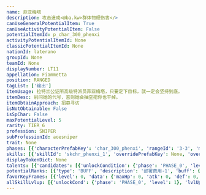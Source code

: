 ```yaml
---
name: 菲亚梅塔
description: 攻击造成<@ba.kw>群体物理伤害</>
canUseGeneralPotentialItem: True
canUseActivityPotentialItem: False
potentialItemId: p_char_300_phenxi
activityPotentialItemId: None
classicPotentialItemId: None
nationId: laterano
groupId: None
teamId: None
displayNumber: LT11
appellation: Fiammetta
position: RANGED
tagList: ['输出']
itemUsage: 拉特兰公证所高级特派员菲亚梅塔，只要定下目标，就一定会坚持到底。
itemDesc: 别问她的代号，否则她会抽空把你也干掉。
itemObtainApproach: 招募寻访
isNotObtainable: False
isSpChar: False
maxPotentialLevel: 5
rarity: TIER_6
profession: SNIPER
subProfessionId: aoesniper
trait: None
phases: [{'characterPrefabKey': 'char_300_phenxi', 'rangeId': '3-3', 'maxLevel': 50, 'attributesKeyFrames': [{'level': 1, 'data': {'maxHp': 985, 'atk': 375, 'def': 80, 'magicResistance': 0.0, 'cost': 25, 'blockCnt': 1, 'moveSpeed': 1.0, 'attackSpeed': 100.0, 'baseAttackTime': 2.8, 'respawnTime': 70, 'hpRecoveryPerSec': 0.0, 'spRecoveryPerSec': 1.0, 'maxDeployCount': 1, 'maxDeckStackCnt': 0, 'tauntLevel': 0, 'massLevel': 0, 'baseForceLevel': 0, 'stunImmune': False, 'silenceImmune': False, 'sleepImmune': False, 'frozenImmune': False, 'levitateImmune': False}}, {'level': 50, 'data': {'maxHp': 1232, 'atk': 536, 'def': 104, 'magicResistance': 0.0, 'cost': 25, 'blockCnt': 1, 'moveSpeed': 1.0, 'attackSpeed': 100.0, 'baseAttackTime': 2.8, 'respawnTime': 70, 'hpRecoveryPerSec': 0.0, 'spRecoveryPerSec': 1.0, 'maxDeployCount': 1, 'maxDeckStackCnt': 0, 'tauntLevel': 0, 'massLevel': 0, 'baseForceLevel': 0, 'stunImmune': False, 'silenceImmune': False, 'sleepImmune': False, 'frozenImmune': False, 'levitateImmune': False}}], 'evolveCost': None}, {'characterPrefabKey': 'char_300_phenxi', 'rangeId': '3-8', 'maxLevel': 80, 'attributesKeyFrames': [{'level': 1, 'data': {'maxHp': 1232, 'atk': 536, 'def': 104, 'magicResistance': 0.0, 'cost': 27, 'blockCnt': 1, 'moveSpeed': 1.0, 'attackSpeed': 100.0, 'baseAttackTime': 2.8, 'respawnTime': 70, 'hpRecoveryPerSec': 0.0, 'spRecoveryPerSec': 1.0, 'maxDeployCount': 1, 'maxDeckStackCnt': 0, 'tauntLevel': 0, 'massLevel': 0, 'baseForceLevel': 0, 'stunImmune': False, 'silenceImmune': False, 'sleepImmune': False, 'frozenImmune': False, 'levitateImmune': False}}, {'level': 80, 'data': {'maxHp': 1540, 'atk': 671, 'def': 132, 'magicResistance': 0.0, 'cost': 27, 'blockCnt': 1, 'moveSpeed': 1.0, 'attackSpeed': 100.0, 'baseAttackTime': 2.8, 'respawnTime': 70, 'hpRecoveryPerSec': 0.0, 'spRecoveryPerSec': 1.0, 'maxDeployCount': 1, 'maxDeckStackCnt': 0, 'tauntLevel': 0, 'massLevel': 0, 'baseForceLevel': 0, 'stunImmune': False, 'silenceImmune': False, 'sleepImmune': False, 'frozenImmune': False, 'levitateImmune': False}}], 'evolveCost': [{'id': '3241', 'count': 5, 'type': 'MATERIAL'}, {'id': '30062', 'count': 6, 'type': 'MATERIAL'}, {'id': '30022', 'count': 4, 'type': 'MATERIAL'}]}, {'characterPrefabKey': 'char_300_phenxi', 'rangeId': '3-10', 'maxLevel': 90, 'attributesKeyFrames': [{'level': 1, 'data': {'maxHp': 1540, 'atk': 671, 'def': 132, 'magicResistance': 0.0, 'cost': 29, 'blockCnt': 1, 'moveSpeed': 1.0, 'attackSpeed': 100.0, 'baseAttackTime': 2.8, 'respawnTime': 70, 'hpRecoveryPerSec': 0.0, 'spRecoveryPerSec': 1.0, 'maxDeployCount': 1, 'maxDeckStackCnt': 0, 'tauntLevel': 0, 'massLevel': 0, 'baseForceLevel': 0, 'stunImmune': False, 'silenceImmune': False, 'sleepImmune': False, 'frozenImmune': False, 'levitateImmune': False}}, {'level': 90, 'data': {'maxHp': 1926, 'atk': 861, 'def': 156, 'magicResistance': 0.0, 'cost': 29, 'blockCnt': 1, 'moveSpeed': 1.0, 'attackSpeed': 100.0, 'baseAttackTime': 2.8, 'respawnTime': 70, 'hpRecoveryPerSec': 0.0, 'spRecoveryPerSec': 1.0, 'maxDeployCount': 1, 'maxDeckStackCnt': 0, 'tauntLevel': 0, 'massLevel': 0, 'baseForceLevel': 0, 'stunImmune': False, 'silenceImmune': False, 'sleepImmune': False, 'frozenImmune': False, 'levitateImmune': False}}], 'evolveCost': [{'id': '3243', 'count': 4, 'type': 'MATERIAL'}, {'id': '30145', 'count': 3, 'type': 'MATERIAL'}, {'id': '30094', 'count': 6, 'type': 'MATERIAL'}]}]
skills: [{'skillId': 'skchr_phenxi_1', 'overridePrefabKey': None, 'overrideTokenKey': None, 'levelUpCostCond': [{'unlockCond': {'phase': 'PHASE_2', 'level': 1}, 'lvlUpTime': 28800, 'levelUpCost': [{'id': '3303', 'count': 8, 'type': 'MATERIAL'}, {'id': '30094', 'count': 4, 'type': 'MATERIAL'}, {'id': '30073', 'count': 7, 'type': 'MATERIAL'}]}, {'unlockCond': {'phase': 'PHASE_2', 'level': 1}, 'lvlUpTime': 57600, 'levelUpCost': [{'id': '3303', 'count': 12, 'type': 'MATERIAL'}, {'id': '30054', 'count': 4, 'type': 'MATERIAL'}, {'id': '31054', 'count': 8, 'type': 'MATERIAL'}]}, {'unlockCond': {'phase': 'PHASE_2', 'level': 1}, 'lvlUpTime': 86400, 'levelUpCost': [{'id': '3303', 'count': 15, 'type': 'MATERIAL'}, {'id': '30145', 'count': 6, 'type': 'MATERIAL'}, {'id': '30094', 'count': 4, 'type': 'MATERIAL'}]}], 'unlockCond': {'phase': 'PHASE_0', 'level': 1}}, {'skillId': 'skchr_phenxi_2', 'overridePrefabKey': None, 'overrideTokenKey': None, 'levelUpCostCond': [{'unlockCond': {'phase': 'PHASE_2', 'level': 1}, 'lvlUpTime': 28800, 'levelUpCost': [{'id': '3303', 'count': 8, 'type': 'MATERIAL'}, {'id': '30104', 'count': 3, 'type': 'MATERIAL'}, {'id': '30083', 'count': 9, 'type': 'MATERIAL'}]}, {'unlockCond': {'phase': 'PHASE_2', 'level': 1}, 'lvlUpTime': 57600, 'levelUpCost': [{'id': '3303', 'count': 12, 'type': 'MATERIAL'}, {'id': '30064', 'count': 3, 'type': 'MATERIAL'}, {'id': '30044', 'count': 6, 'type': 'MATERIAL'}]}, {'unlockCond': {'phase': 'PHASE_2', 'level': 1}, 'lvlUpTime': 86400, 'levelUpCost': [{'id': '3303', 'count': 15, 'type': 'MATERIAL'}, {'id': '30125', 'count': 6, 'type': 'MATERIAL'}, {'id': '30074', 'count': 5, 'type': 'MATERIAL'}]}], 'unlockCond': {'phase': 'PHASE_1', 'level': 1}}, {'skillId': 'skchr_phenxi_3', 'overridePrefabKey': None, 'overrideTokenKey': None, 'levelUpCostCond': [{'unlockCond': {'phase': 'PHASE_2', 'level': 1}, 'lvlUpTime': 28800, 'levelUpCost': [{'id': '3303', 'count': 8, 'type': 'MATERIAL'}, {'id': '31034', 'count': 4, 'type': 'MATERIAL'}, {'id': '31013', 'count': 3, 'type': 'MATERIAL'}]}, {'unlockCond': {'phase': 'PHASE_2', 'level': 1}, 'lvlUpTime': 57600, 'levelUpCost': [{'id': '3303', 'count': 12, 'type': 'MATERIAL'}, {'id': '30074', 'count': 4, 'type': 'MATERIAL'}, {'id': '30054', 'count': 8, 'type': 'MATERIAL'}]}, {'unlockCond': {'phase': 'PHASE_2', 'level': 1}, 'lvlUpTime': 86400, 'levelUpCost': [{'id': '3303', 'count': 15, 'type': 'MATERIAL'}, {'id': '30115', 'count': 6, 'type': 'MATERIAL'}, {'id': '30084', 'count': 7, 'type': 'MATERIAL'}]}], 'unlockCond': {'phase': 'PHASE_2', 'level': 1}}]
displayTokenDict: None
talents: [{'candidates': [{'unlockCondition': {'phase': 'PHASE_0', 'level': 1}, 'requiredPotentialRank': 0, 'prefabKey': '1', 'name': '陈述苦难', 'description': '自身生命会不断流失（该效果不会使生命降至0）；生命值高于50%时获得+15%攻击力的<$ba.strong>精力充沛</>；高于80%效果翻倍', 'rangeId': None, 'blackboard': [{'key': 'interval', 'value': 0.1, 'valueStr': None}, {'key': 'hp_ratio', 'value': 0.005, 'valueStr': None}, {'key': 'phenxi_t_1[peak_1].peak_performance.atk', 'value': 0.15, 'valueStr': None}, {'key': 'phenxi_t_1[peak_1].peak_performance.hp_ratio', 'value': 0.5, 'valueStr': None}, {'key': 'phenxi_t_1[peak_2].peak_performance.atk', 'value': 0.3, 'valueStr': None}, {'key': 'phenxi_t_1[peak_2].peak_performance.hp_ratio', 'value': 0.8, 'valueStr': None}], 'tokenKey': None}, {'unlockCondition': {'phase': 'PHASE_1', 'level': 1}, 'requiredPotentialRank': 0, 'prefabKey': '1', 'name': '陈述苦难', 'description': '自身生命会不断流失（该效果不会使生命降至0）；生命值高于50%时获得+20%攻击力的<$ba.strong>精力充沛</>；高于80%效果翻倍', 'rangeId': None, 'blackboard': [{'key': 'interval', 'value': 0.1, 'valueStr': None}, {'key': 'hp_ratio', 'value': 0.005, 'valueStr': None}, {'key': 'phenxi_t_1[peak_1].peak_performance.atk', 'value': 0.2, 'valueStr': None}, {'key': 'phenxi_t_1[peak_1].peak_performance.hp_ratio', 'value': 0.5, 'valueStr': None}, {'key': 'phenxi_t_1[peak_2].peak_performance.atk', 'value': 0.4, 'valueStr': None}, {'key': 'phenxi_t_1[peak_2].peak_performance.hp_ratio', 'value': 0.8, 'valueStr': None}], 'tokenKey': None}, {'unlockCondition': {'phase': 'PHASE_2', 'level': 1}, 'requiredPotentialRank': 0, 'prefabKey': '1', 'name': '陈述苦难', 'description': '自身生命会不断流失（该效果不会使生命降至0）；生命值高于50%时获得+25%攻击力的<$ba.strong>精力充沛</>；高于80%效果翻倍', 'rangeId': None, 'blackboard': [{'key': 'interval', 'value': 0.1, 'valueStr': None}, {'key': 'hp_ratio', 'value': 0.005, 'valueStr': None}, {'key': 'phenxi_t_1[peak_1].peak_performance.atk', 'value': 0.25, 'valueStr': None}, {'key': 'phenxi_t_1[peak_1].peak_performance.hp_ratio', 'value': 0.5, 'valueStr': None}, {'key': 'phenxi_t_1[peak_2].peak_performance.atk', 'value': 0.5, 'valueStr': None}, {'key': 'phenxi_t_1[peak_2].peak_performance.hp_ratio', 'value': 0.8, 'valueStr': None}], 'tokenKey': None}]}, {'candidates': [{'unlockCondition': {'phase': 'PHASE_2', 'level': 1}, 'requiredPotentialRank': 0, 'prefabKey': '2', 'name': '宣告终局', 'description': '技能持续期间外，攻击速度+27', 'rangeId': None, 'blackboard': [{'key': 'attack_speed', 'value': 27.0, 'valueStr': None}], 'tokenKey': None}, {'unlockCondition': {'phase': 'PHASE_2', 'level': 1}, 'requiredPotentialRank': 4, 'prefabKey': '2', 'name': '宣告终局', 'description': '技能持续期间外，攻击速度+30<@ba.talpu>（+3）</>', 'rangeId': None, 'blackboard': [{'key': 'attack_speed', 'value': 30.0, 'valueStr': None}], 'tokenKey': None}]}]
potentialRanks: [{'type': 'BUFF', 'description': '部署费用-1', 'buff': {'attributes': {'abnormalFlags': None, 'abnormalImmunes': None, 'abnormalAntis': None, 'abnormalCombos': None, 'abnormalComboImmunes': None, 'attributeModifiers': [{'attributeType': 'COST', 'formulaItem': 'ADDITION', 'value': -1.0, 'loadFromBlackboard': False, 'fetchBaseValueFromSourceEntity': False}]}}, 'equivalentCost': None}, {'type': 'BUFF', 'description': '再部署时间-4秒', 'buff': {'attributes': {'abnormalFlags': None, 'abnormalImmunes': None, 'abnormalAntis': None, 'abnormalCombos': None, 'abnormalComboImmunes': None, 'attributeModifiers': [{'attributeType': 'RESPAWN_TIME', 'formulaItem': 'ADDITION', 'value': -4.0, 'loadFromBlackboard': False, 'fetchBaseValueFromSourceEntity': False}]}}, 'equivalentCost': None}, {'type': 'BUFF', 'description': '攻击力+35', 'buff': {'attributes': {'abnormalFlags': None, 'abnormalImmunes': None, 'abnormalAntis': None, 'abnormalCombos': None, 'abnormalComboImmunes': None, 'attributeModifiers': [{'attributeType': 'ATK', 'formulaItem': 'ADDITION', 'value': 35.0, 'loadFromBlackboard': False, 'fetchBaseValueFromSourceEntity': False}]}}, 'equivalentCost': None}, {'type': 'CUSTOM', 'description': '第二天赋效果增强', 'buff': None, 'equivalentCost': None}, {'type': 'BUFF', 'description': '部署费用-1', 'buff': {'attributes': {'abnormalFlags': None, 'abnormalImmunes': None, 'abnormalAntis': None, 'abnormalCombos': None, 'abnormalComboImmunes': None, 'attributeModifiers': [{'attributeType': 'COST', 'formulaItem': 'ADDITION', 'value': -1.0, 'loadFromBlackboard': False, 'fetchBaseValueFromSourceEntity': False}]}}, 'equivalentCost': None}]
favorKeyFrames: [{'level': 0, 'data': {'maxHp': 0, 'atk': 0, 'def': 0, 'magicResistance': 0.0, 'cost': 0, 'blockCnt': 0, 'moveSpeed': 0.0, 'attackSpeed': 0.0, 'baseAttackTime': 0.0, 'respawnTime': 0, 'hpRecoveryPerSec': 0.0, 'spRecoveryPerSec': 0.0, 'maxDeployCount': 0, 'maxDeckStackCnt': 0, 'tauntLevel': 0, 'massLevel': 0, 'baseForceLevel': 0, 'stunImmune': False, 'silenceImmune': False, 'sleepImmune': False, 'frozenImmune': False, 'levitateImmune': False}}, {'level': 50, 'data': {'maxHp': 0, 'atk': 100, 'def': 0, 'magicResistance': 0.0, 'cost': 0, 'blockCnt': 0, 'moveSpeed': 0.0, 'attackSpeed': 0.0, 'baseAttackTime': 0.0, 'respawnTime': 0, 'hpRecoveryPerSec': 0.0, 'spRecoveryPerSec': 0.0, 'maxDeployCount': 0, 'maxDeckStackCnt': 0, 'tauntLevel': 0, 'massLevel': 0, 'baseForceLevel': 0, 'stunImmune': False, 'silenceImmune': False, 'sleepImmune': False, 'frozenImmune': False, 'levitateImmune': False}}]
allSkillLvlup: [{'unlockCond': {'phase': 'PHASE_0', 'level': 1}, 'lvlUpCost': [{'id': '3301', 'count': 5, 'type': 'MATERIAL'}]}, {'unlockCond': {'phase': 'PHASE_0', 'level': 1}, 'lvlUpCost': [{'id': '3301', 'count': 5, 'type': 'MATERIAL'}, {'id': '30011', 'count': 6, 'type': 'MATERIAL'}, {'id': '30061', 'count': 4, 'type': 'MATERIAL'}]}, {'unlockCond': {'phase': 'PHASE_0', 'level': 1}, 'lvlUpCost': [{'id': '3302', 'count': 8, 'type': 'MATERIAL'}, {'id': '30022', 'count': 5, 'type': 'MATERIAL'}]}, {'unlockCond': {'phase': 'PHASE_1', 'level': 1}, 'lvlUpCost': [{'id': '3302', 'count': 8, 'type': 'MATERIAL'}, {'id': '30032', 'count': 4, 'type': 'MATERIAL'}, {'id': '30042', 'count': 4, 'type': 'MATERIAL'}]}, {'unlockCond': {'phase': 'PHASE_1', 'level': 1}, 'lvlUpCost': [{'id': '3302', 'count': 8, 'type': 'MATERIAL'}, {'id': '31013', 'count': 5, 'type': 'MATERIAL'}]}, {'unlockCond': {'phase': 'PHASE_1', 'level': 1}, 'lvlUpCost': [{'id': '3303', 'count': 8, 'type': 'MATERIAL'}, {'id': '31023', 'count': 4, 'type': 'MATERIAL'}, {'id': '30083', 'count': 5, 'type': 'MATERIAL'}]}]
---
```


